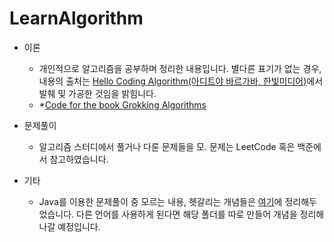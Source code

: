 # LearnAlgorithm
- 이론
  - 개인적으로 알고리즘을 공부하며 정리한 내용입니다. 별다른 표기가 없는 경우, 내용의 출처는 [Hello Coding Algorithm(아디트야 바르가바, 한빛미디어)](http://www.hanbit.co.kr/store/books/look.php?p_code=B5896248244)에서 발췌 및 가공한 것임을 밝힘니다. 
  - *[Code for the book Grokking Algorithms](https://github.com/egonSchiele/grokking_algorithms)

- 문제풀이
  - 알고리즘 스터디에서 풀거나 다룬 문제들을 모. 문제는 LeetCode 혹은 백준에서 참고하였습니다.

- 기타 
  - Java를 이용한 문제풀이 중 모르는 내용, 헷갈리는 개념들은 [여기](https://github.com/luna-young/LearnAlgorithm/blob/master/Java)에 정리해두었습니다. 다른 언어를 사용하게 된다면 해당 폴더를 따로 만들어 개념을 정리해 나갈 예정입니다. 
